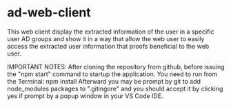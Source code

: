 # ad-web-client
This web client display the extracted information of the user in a specific user AD groups and show it in a way that allow the web user to easily access the extracted user information that proofs beneficial to the web user.

IMPORTANT NOTES:
After cloning the repository from github, before issuing the "npm start" command to startup the application. You need to run from the Terminal:
npm install
Afterward you may be prompt by git to add node_modules packages to ".gitingore" and you should accept it by clicking yes if prompt by a popup window in your VS Code IDE.